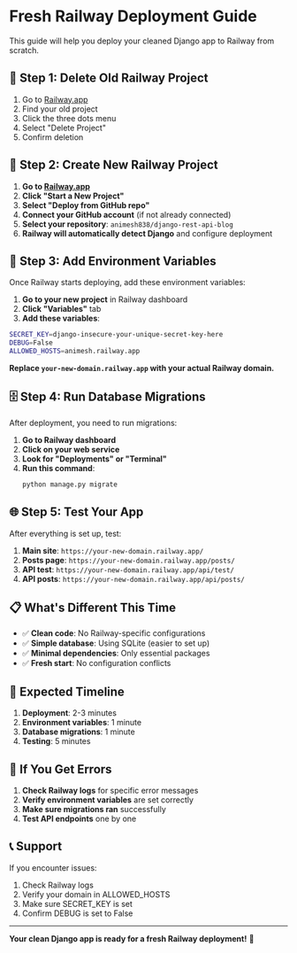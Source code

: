 # Fresh Railway Deployment Guide

This guide will help you deploy your cleaned Django app to Railway from scratch.

## 🚀 **Step 1: Delete Old Railway Project**

1. Go to [Railway.app](https://railway.app)
2. Find your old project
3. Click the three dots menu
4. Select "Delete Project"
5. Confirm deletion

## 🚀 **Step 2: Create New Railway Project**

1. **Go to [Railway.app](https://railway.app)**
2. **Click "Start a New Project"**
3. **Select "Deploy from GitHub repo"**
4. **Connect your GitHub account** (if not already connected)
5. **Select your repository**: `animesh838/django-rest-api-blog`
6. **Railway will automatically detect Django** and configure deployment

## 🔧 **Step 3: Add Environment Variables**

Once Railway starts deploying, add these environment variables:

1. **Go to your new project** in Railway dashboard
2. **Click "Variables"** tab
3. **Add these variables**:

```bash
SECRET_KEY=django-insecure-your-unique-secret-key-here
DEBUG=False
ALLOWED_HOSTS=animesh.railway.app
```

**Replace `your-new-domain.railway.app` with your actual Railway domain.**

## 🗄️ **Step 4: Run Database Migrations**

After deployment, you need to run migrations:

1. **Go to Railway dashboard**
2. **Click on your web service**
3. **Look for "Deployments" or "Terminal"**
4. **Run this command**:
   ```bash
   python manage.py migrate
   ```

## 🌐 **Step 5: Test Your App**

After everything is set up, test:

1. **Main site**: `https://your-new-domain.railway.app/`
2. **Posts page**: `https://your-new-domain.railway.app/posts/`
3. **API test**: `https://your-new-domain.railway.app/api/test/`
4. **API posts**: `https://your-new-domain.railway.app/api/posts/`

## 📋 **What's Different This Time**

- ✅ **Clean code**: No Railway-specific configurations
- ✅ **Simple database**: Using SQLite (easier to set up)
- ✅ **Minimal dependencies**: Only essential packages
- ✅ **Fresh start**: No configuration conflicts

## 🎯 **Expected Timeline**

1. **Deployment**: 2-3 minutes
2. **Environment variables**: 1 minute
3. **Database migrations**: 1 minute
4. **Testing**: 5 minutes

## 🚨 **If You Get Errors**

1. **Check Railway logs** for specific error messages
2. **Verify environment variables** are set correctly
3. **Make sure migrations ran** successfully
4. **Test API endpoints** one by one

## 📞 **Support**

If you encounter issues:
1. Check Railway logs
2. Verify your domain in ALLOWED_HOSTS
3. Make sure SECRET_KEY is set
4. Confirm DEBUG is set to False

---

**Your clean Django app is ready for a fresh Railway deployment!** 🎉 